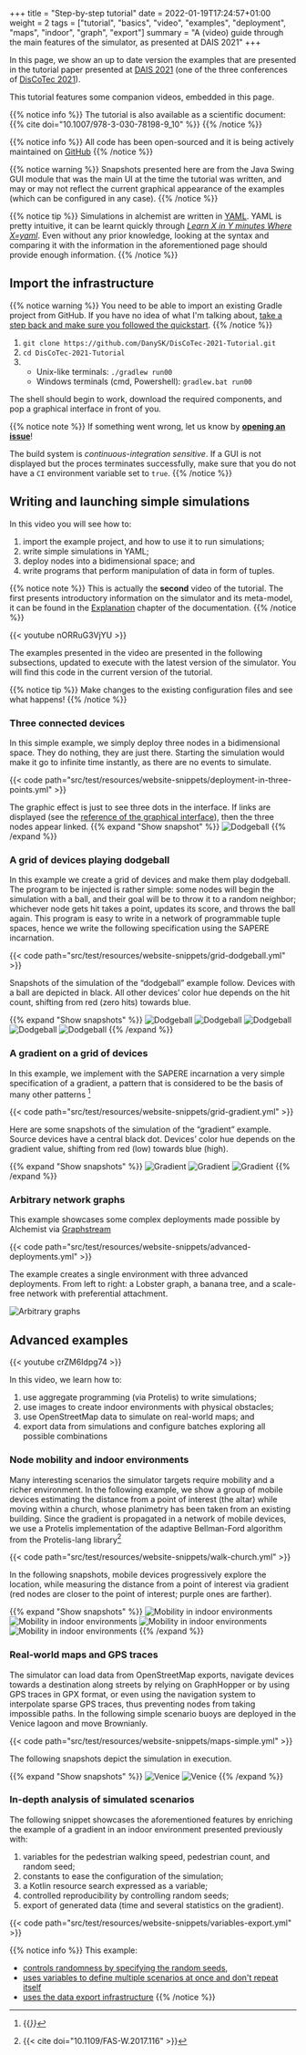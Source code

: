 +++
title = "Step-by-step tutorial"
date = 2022-01-19T17:24:57+01:00
weight = 2
tags = ["tutorial", "basics", "video", "examples", "deployment", "maps", "indoor", "graph", "export"]
summary = "A (video) guide through the main features of the simulator, as presented at DAIS 2021"
+++

In this page, we show an up to date version the examples that are presented in the tutorial paper presented at
[DAIS 2021](https://www.discotec.org/2021/dais.html)
(one of the three conferences of [DisCoTec 2021](https://www.discotec.org/2021/)).

This tutorial features some companion videos, embedded in this page.

{{% notice info %}}
The tutorial is also available as a scientific document: {{% cite doi="10.1007/978-3-030-78198-9_10" %}}
{{% /notice %}}

{{% notice info %}}
All code has been open-sourced and it is being actively maintained on [GitHub](https://github.com/DanySK/DisCoTec-2021-Tutorial)
{{% /notice %}}

{{% notice warning %}}
Snapshots presented here are from the Java Swing GUI module that was the main UI at the time the tutorial was written,
and may or may not reflect the current graphical appearance of the examples
(which can be configured in any case).
{{% /notice %}}

{{% notice tip %}}
Simulations in alchemist are written in [YAML](https://yaml.org/).
YAML is pretty intuitive, it can be learnt quickly through
*[Learn X in Y minutes Where X=yaml](https://learnxinyminutes.com/docs/yaml/)*.
Even without any prior knowledge, looking at the syntax and comparing it with the information in the aforementioned page
should provide enough information.
{{% /notice %}}

## Import the infrastructure

{{% notice warning %}}
You need to be able to import an existing Gradle project from GitHub.
If you have no idea of what I'm talking about,
[take a step back and make sure you followed the quickstart](../quickstart).
{{% /notice %}}

1. `git clone https://github.com/DanySK/DisCoTec-2021-Tutorial.git`
2. `cd DisCoTec-2021-Tutorial`
3.
    * Unix-like terminals: `./gradlew run00`
    * Windows terminals (cmd, Powershell): `gradlew.bat run00`

The shell should begin to work, download the required components, and pop a graphical interface in front of you.

{{% notice note %}}
If something went wrong, let us know by **[opening an issue](https://github.com/DanySK/DisCoTec-2021-Tutorial/issues/new/choose)**!

The build system is *continuous-integration sensitive*.
If a GUI is not displayed but the proces terminates successfully,
make sure that you do not have a `CI` environment variable set to `true`.
{{% /notice %}}

## Writing and launching simple simulations

In this video you will see how to:
1. import the example project, and how to use it to run simulations;
2. write simple simulations in YAML;
3. deploy nodes into a bidimensional space; and
4. write programs that perform manipulation of data in form of tuples.

{{% notice note %}}
This is actually the **second** video of the tutorial.
The first presents introductory information on the simulator and its meta-model,
it can be found in the [Explanation](/explanation/) chapter of the documentation.
{{% /notice %}}

{{< youtube nORRuG3VjYU >}}


The examples presented in the video are presented in the following subsections,
updated to execute with the latest version of the simulator.
You will find this code in the current version of the tutorial.

{{% notice tip %}}
Make changes to the existing configuration files and see what happens!
{{% /notice %}}


### Three connected devices

In this simple example, we simply deploy three nodes in a bidimensional space.
They do nothing, they are just there.
Starting the simulation would make it go to infinite time instantly,
as there are no events to simulate.

{{< code path="src/test/resources/website-snippets/deployment-in-three-points.yml" >}}

The graphic effect is just to see three dots in the interface.
If links are displayed (see the [reference of the graphical interface](/reference/default-ui)),
then the three nodes appear linked.
{{% expand "Show snapshot" %}}
![Dodgeball](3nodes.png)
{{% /expand %}}

### A grid of devices playing dodgeball

In this example we create a grid of devices
and make them play dodgeball. The program to be injected is rather simple:
some nodes will begin the simulation with a ball, and their goal will be to
throw it to a random neighbor; whichever node gets hit takes a point, updates
its score, and throws the ball again. This program is easy to write in a network
of programmable tuple spaces, hence we write the following specification using
the SAPERE incarnation.

{{< code path="src/test/resources/website-snippets/grid-dodgeball.yml" >}}

Snapshots of the simulation of the “dodgeball” example follow.
Devices with a ball are depicted in black. All other devices’ color hue depends on the
hit count, shifting from red (zero hits) towards blue.

{{% expand "Show snapshots" %}}
![Dodgeball](dodgeball00.png)
![Dodgeball](dodgeball01.png)
![Dodgeball](dodgeball02.png)
![Dodgeball](dodgeball03.png)
![Dodgeball](dodgeball04.png)
{{% /expand %}}

### A gradient on a grid of devices

In this example, we implement with the SAPERE incarnation a very simple
specification of a gradient, a pattern that is considered to be the basis of many
other patterns [^bio-patterns]

[^bio-patterns]: {{<cite doi="10.1007/s11047-012-9324-y" >}}

{{< code path="src/test/resources/website-snippets/grid-gradient.yml" >}}

Here are some snapshots of the simulation of the “gradient” example.
Source devices have a central black dot. Devices’ color hue depends on the gradient
value, shifting from red (low) towards blue (high).

{{% expand "Show snapshots" %}}
![Gradient](gradient00.png)
![Gradient](gradient01.png)
![Gradient](gradient02.png)
{{% /expand %}}

### Arbitrary network graphs

This example showcases some complex deployments made possible by Alchemist via [Graphstream](https://graphstream-project.org/)

{{< code path="src/test/resources/website-snippets/advanced-deployments.yml" >}}

The example creates a single environment with three advanced deployments. From left to right: a
Lobster graph, a banana tree, and a scale-free network with preferential attachment.

![Arbitrary graphs](/images/simulator/graphstream.png)

## Advanced examples

{{< youtube crZM6Idpg74 >}}

In this video, we learn how to:
1. use aggregate programming (via Protelis) to write simulations;
2. use images to create indoor environments with physical obstacles;
3. use OpenStreetMap data to simulate on real-world maps; and
4. export data from simulations and configure batches exploring all possible combinations

### Node mobility and indoor environments

Many interesting scenarios the simulator targets
require mobility and a richer environment. In the following example, we show
a group of mobile devices estimating the distance from a point of interest (the
altar) while moving within a church, whose planimetry has been taken from
an existing building.
Since the gradient is propagated in a network of mobile devices, we use a Protelis implementation of the
adaptive Bellman-Ford algorithm from the Protelis-lang library[^protelis-lang]

[^protelis-lang]: {{< cite doi="10.1109/FAS-W.2017.116" >}}

{{< code path="src/test/resources/website-snippets/walk-church.yml" >}}

In the following snapshots, mobile devices progressively explore the location, while measuring the distance from a point of interest
via gradient (red nodes are closer to the point of interest; purple ones are farther).

{{% expand "Show snapshots" %}}
![Mobility in indoor environments](chiaravalle00.png)
![Mobility in indoor environments](chiaravalle01.png)
![Mobility in indoor environments](chiaravalle02.png)
![Mobility in indoor environments](chiaravalle03.png)
{{% /expand %}}

### Real-world maps and GPS traces

The simulator can
load data from OpenStreetMap exports, navigate devices towards a destination
along streets by relying on GraphHopper or by using GPS traces in GPX format,
or even using the navigation system to interpolate sparse GPS traces, thus
preventing nodes from taking impossible paths. In the following simple
scenario buoys are deployed in the Venice lagoon and move Brownianly.

{{< code path="src/test/resources/website-snippets/maps-simple.yml" >}}

The following snapshots depict the simulation in execution.

{{% expand "Show snapshots" %}}
![Venice](venice.png)
![Venice](venice2.png)
{{% /expand %}}

### In-depth analysis of simulated scenarios

The following snippet showcases the aforementioned features by enriching
the example of a gradient in an indoor environment presented previously with:

1. variables for the pedestrian walking speed, pedestrian count, and random seed;
2. constants to ease the configuration of the simulation;
3. a Kotlin resource search expressed as a variable;
4. controlled reproducibility by controlling random seeds;
5. export of generated data (time and several statistics on the gradient).

{{< code path="src/test/resources/website-snippets/variables-export.yml" >}}

{{% notice info %}}
This example:
* [controls randomness by specifying the random seeds](/howtos/simulation/repeatability),
* [uses variables to define multiple scenarios at once and don't repeat itself](/howtos/simulation/variables)
* [uses the data export infrastructure](/howtos/simulation/export)
  {{% /notice %}}
